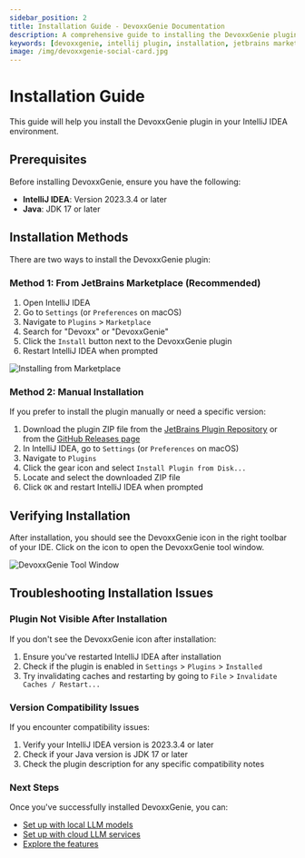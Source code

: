 ```yaml
---
sidebar_position: 2
title: Installation Guide - DevoxxGenie Documentation
description: A comprehensive guide to installing the DevoxxGenie plugin in IntelliJ IDEA, including prerequisites, installation methods, and troubleshooting tips.
keywords: [devoxxgenie, intellij plugin, installation, jetbrains marketplace, plugin installation, setup]
image: /img/devoxxgenie-social-card.jpg
---
```


# Installation Guide

This guide will help you install the DevoxxGenie plugin in your IntelliJ IDEA environment.

## Prerequisites

Before installing DevoxxGenie, ensure you have the following:

- **IntelliJ IDEA**: Version 2023.3.4 or later
- **Java**: JDK 17 or later

## Installation Methods

There are two ways to install the DevoxxGenie plugin:

### Method 1: From JetBrains Marketplace (Recommended)

1. Open IntelliJ IDEA
2. Go to `Settings` (or `Preferences` on macOS)
3. Navigate to `Plugins` > `Marketplace`
4. Search for "Devoxx" or "DevoxxGenie"
5. Click the `Install` button next to the DevoxxGenie plugin
6. Restart IntelliJ IDEA when prompted

![Installing from Marketplace](/img/provider-selection.png)

### Method 2: Manual Installation

If you prefer to install the plugin manually or need a specific version:

1. Download the plugin ZIP file from the [JetBrains Plugin Repository](https://plugins.jetbrains.com/plugin/24169-devoxxgenie) or from the [GitHub Releases page](https://github.com/devoxx/DevoxxGenieIDEAPlugin/releases)
2. In IntelliJ IDEA, go to `Settings` (or `Preferences` on macOS)
3. Navigate to `Plugins`
4. Click the gear icon and select `Install Plugin from Disk...`
5. Locate and select the downloaded ZIP file
6. Click `OK` and restart IntelliJ IDEA when prompted

## Verifying Installation

After installation, you should see the DevoxxGenie icon in the right toolbar of your IDE. Click on the icon to open the DevoxxGenie tool window.

![DevoxxGenie Tool Window](/img/devoxxgenie-toolwindow.png)

## Troubleshooting Installation Issues

### Plugin Not Visible After Installation

If you don't see the DevoxxGenie icon after installation:

1. Ensure you've restarted IntelliJ IDEA after installation
2. Check if the plugin is enabled in `Settings` > `Plugins` > `Installed`
3. Try invalidating caches and restarting by going to `File` > `Invalidate Caches / Restart...`

### Version Compatibility Issues

If you encounter compatibility issues:

1. Verify your IntelliJ IDEA version is 2023.3.4 or later
2. Check if your Java version is JDK 17 or later
3. Check the plugin description for any specific compatibility notes

### Next Steps

Once you've successfully installed DevoxxGenie, you can:

- [Set up with local LLM models](quick-start-local.md)
- [Set up with cloud LLM services](quick-start-cloud.md)
- [Explore the features](../features/overview.md)

